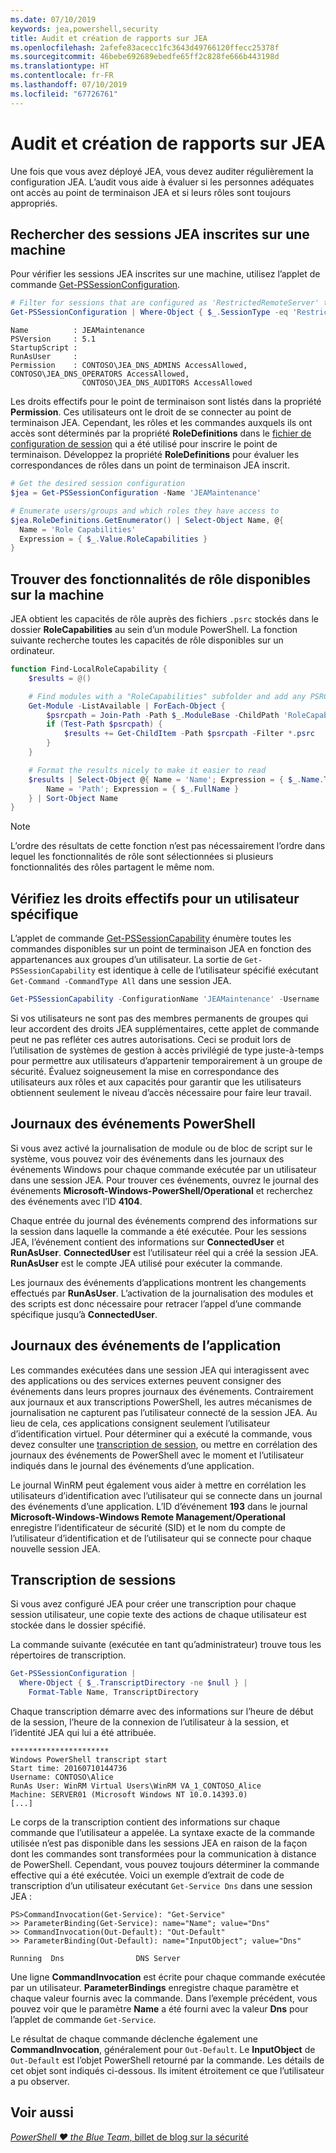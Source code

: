 ```yaml
---
ms.date: 07/10/2019
keywords: jea,powershell,security
title: Audit et création de rapports sur JEA
ms.openlocfilehash: 2afefe83acecc1fc3643d49766120ffecc25378f
ms.sourcegitcommit: 46bebe692689ebedfe65ff2c828fe666b443198d
ms.translationtype: HT
ms.contentlocale: fr-FR
ms.lasthandoff: 07/10/2019
ms.locfileid: "67726761"
---
```

# <a name="auditing-and-reporting-on-jea"></a>Audit et création de rapports sur JEA

Une fois que vous avez déployé JEA, vous devez auditer régulièrement la configuration JEA. L’audit vous aide à évaluer si les personnes adéquates ont accès au point de terminaison JEA et si leurs rôles sont toujours appropriés.

## <a name="find-registered-jea-sessions-on-a-machine"></a>Rechercher des sessions JEA inscrites sur une machine

Pour vérifier les sessions JEA inscrites sur une machine, utilisez l’applet de commande [Get-PSSessionConfiguration](/powershell/module/microsoft.powershell.core/get-pssessionconfiguration).

```powershell
# Filter for sessions that are configured as 'RestrictedRemoteServer' to find JEA-like session configurations
Get-PSSessionConfiguration | Where-Object { $_.SessionType -eq 'RestrictedRemoteServer' }
```

```Output
Name          : JEAMaintenance
PSVersion     : 5.1
StartupScript :
RunAsUser     :
Permission    : CONTOSO\JEA_DNS_ADMINS AccessAllowed, CONTOSO\JEA_DNS_OPERATORS AccessAllowed,
                CONTOSO\JEA_DNS_AUDITORS AccessAllowed
```

Les droits effectifs pour le point de terminaison sont listés dans la propriété **Permission**. Ces utilisateurs ont le droit de se connecter au point de terminaison JEA. Cependant, les rôles et les commandes auxquels ils ont accès sont déterminés par la propriété **RoleDefinitions** dans le [fichier de configuration de session](session-configurations.md) qui a été utilisé pour inscrire le point de terminaison. Développez la propriété **RoleDefinitions** pour évaluer les correspondances de rôles dans un point de terminaison JEA inscrit.

```powershell
# Get the desired session configuration
$jea = Get-PSSessionConfiguration -Name 'JEAMaintenance'

# Enumerate users/groups and which roles they have access to
$jea.RoleDefinitions.GetEnumerator() | Select-Object Name, @{
  Name = 'Role Capabilities'
  Expression = { $_.Value.RoleCapabilities }
}
```

## <a name="find-available-role-capabilities-on-the-machine"></a>Trouver des fonctionnalités de rôle disponibles sur la machine

JEA obtient les capacités de rôle auprès des fichiers `.psrc` stockés dans le dossier **RoleCapabilities** au sein d’un module PowerShell. La fonction suivante recherche toutes les capacités de rôle disponibles sur un ordinateur.

```powershell
function Find-LocalRoleCapability {
    $results = @()

    # Find modules with a "RoleCapabilities" subfolder and add any PSRC files to the result set
    Get-Module -ListAvailable | ForEach-Object {
        $psrcpath = Join-Path -Path $_.ModuleBase -ChildPath 'RoleCapabilities'
        if (Test-Path $psrcpath) {
            $results += Get-ChildItem -Path $psrcpath -Filter *.psrc
        }
    }

    # Format the results nicely to make it easier to read
    $results | Select-Object @{ Name = 'Name'; Expression = { $_.Name.TrimEnd('.psrc') }}, @{
        Name = 'Path'; Expression = { $_.FullName }
    } | Sort-Object Name
}
```

> [!NOTE]
> L’ordre des résultats de cette fonction n’est pas nécessairement l’ordre dans lequel les fonctionnalités de rôle sont sélectionnées si plusieurs fonctionnalités des rôles partagent le même nom.

## <a name="check-effective-rights-for-a-specific-user"></a>Vérifiez les droits effectifs pour un utilisateur spécifique

L’applet de commande [Get-PSSessionCapability](/powershell/module/microsoft.powershell.core/Get-PSSessionCapability) énumère toutes les commandes disponibles sur un point de terminaison JEA en fonction des appartenances aux groupes d’un utilisateur.
La sortie de `Get-PSSessionCapability` est identique à celle de l’utilisateur spécifié exécutant `Get-Command -CommandType All` dans une session JEA.

```powershell
Get-PSSessionCapability -ConfigurationName 'JEAMaintenance' -Username 'CONTOSO\Alice'
```

Si vos utilisateurs ne sont pas des membres permanents de groupes qui leur accordent des droits JEA supplémentaires, cette applet de commande peut ne pas refléter ces autres autorisations. Ceci se produit lors de l’utilisation de systèmes de gestion à accès privilégié de type juste-à-temps pour permettre aux utilisateurs d’appartenir temporairement à un groupe de sécurité. Évaluez soigneusement la mise en correspondance des utilisateurs aux rôles et aux capacités pour garantir que les utilisateurs obtiennent seulement le niveau d’accès nécessaire pour faire leur travail.

## <a name="powershell-event-logs"></a>Journaux des événements PowerShell

Si vous avez activé la journalisation de module ou de bloc de script sur le système, vous pouvez voir des événements dans les journaux des événements Windows pour chaque commande exécutée par un utilisateur dans une session JEA. Pour trouver ces événements, ouvrez le journal des événements **Microsoft-Windows-PowerShell/Operational** et recherchez des événements avec l’ID **4104**.

Chaque entrée du journal des événements comprend des informations sur la session dans laquelle la commande a été exécutée. Pour les sessions JEA, l’événement contient des informations sur **ConnectedUser** et **RunAsUser**. **ConnectedUser** est l’utilisateur réel qui a créé la session JEA. **RunAsUser** est le compte JEA utilisé pour exécuter la commande.

Les journaux des événements d’applications montrent les changements effectués par **RunAsUser**. L’activation de la journalisation des modules et des scripts est donc nécessaire pour retracer l’appel d’une commande spécifique jusqu’à **ConnectedUser**.

## <a name="application-event-logs"></a>Journaux des événements de l’application

Les commandes exécutées dans une session JEA qui interagissent avec des applications ou des services externes peuvent consigner des événements dans leurs propres journaux des événements. Contrairement aux journaux et aux transcriptions PowerShell, les autres mécanismes de journalisation ne capturent pas l’utilisateur connecté de la session JEA. Au lieu de cela, ces applications consignent seulement l’utilisateur d’identification virtuel.
Pour déterminer qui a exécuté la commande, vous devez consulter une [transcription de session](#session-transcripts), ou mettre en corrélation des journaux des événements de PowerShell avec le moment et l’utilisateur indiqués dans le journal des événements d’une application.

Le journal WinRM peut également vous aider à mettre en corrélation les utilisateurs d’identification avec l’utilisateur qui se connecte dans un journal des événements d’une application. L’ID d’événement **193** dans le journal **Microsoft-Windows-Windows Remote Management/Operational** enregistre l’identificateur de sécurité (SID) et le nom du compte de l’utilisateur d’identification et de l’utilisateur qui se connecte pour chaque nouvelle session JEA.

## <a name="session-transcripts"></a>Transcription de sessions

Si vous avez configuré JEA pour créer une transcription pour chaque session utilisateur, une copie texte des actions de chaque utilisateur est stockée dans le dossier spécifié.

La commande suivante (exécutée en tant qu’administrateur) trouve tous les répertoires de transcription.

```powershell
Get-PSSessionConfiguration |
  Where-Object { $_.TranscriptDirectory -ne $null } |
    Format-Table Name, TranscriptDirectory
```

Chaque transcription démarre avec des informations sur l’heure de début de la session, l’heure de la connexion de l’utilisateur à la session, et l’identité JEA qui lui a été attribuée.

```
**********************
Windows PowerShell transcript start
Start time: 20160710144736
Username: CONTOSO\Alice
RunAs User: WinRM Virtual Users\WinRM VA_1_CONTOSO_Alice
Machine: SERVER01 (Microsoft Windows NT 10.0.14393.0)
[...]
```

Le corps de la transcription contient des informations sur chaque commande que l’utilisateur a appelée. La syntaxe exacte de la commande utilisée n’est pas disponible dans les sessions JEA en raison de la façon dont les commandes sont transformées pour la communication à distance de PowerShell. Cependant, vous pouvez toujours déterminer la commande effective qui a été exécutée. Voici un exemple d’extrait de code de transcription d’un utilisateur exécutant `Get-Service Dns` dans une session JEA :

```
PS>CommandInvocation(Get-Service): "Get-Service"
>> ParameterBinding(Get-Service): name="Name"; value="Dns"
>> CommandInvocation(Out-Default): "Out-Default"
>> ParameterBinding(Out-Default): name="InputObject"; value="Dns"

Running  Dns                DNS Server
```

Une ligne **CommandInvocation** est écrite pour chaque commande exécutée par un utilisateur. **ParameterBindings** enregistre chaque paramètre et chaque valeur fournis avec la commande. Dans l’exemple précédent, vous pouvez voir que le paramètre **Name** a été fourni avec la valeur **Dns** pour l’applet de commande `Get-Service`.

Le résultat de chaque commande déclenche également une **CommandInvocation**, généralement pour `Out-Default`. Le **InputObject** de `Out-Default` est l’objet PowerShell retourné par la commande. Les détails de cet objet sont indiqués ci-dessous. Ils imitent étroitement ce que l’utilisateur a pu observer.

## <a name="see-also"></a>Voir aussi

[*PowerShell ♥ the Blue Team*, billet de blog sur la sécurité](https://devblogs.microsoft.com/powershell/powershell-the-blue-team/)

